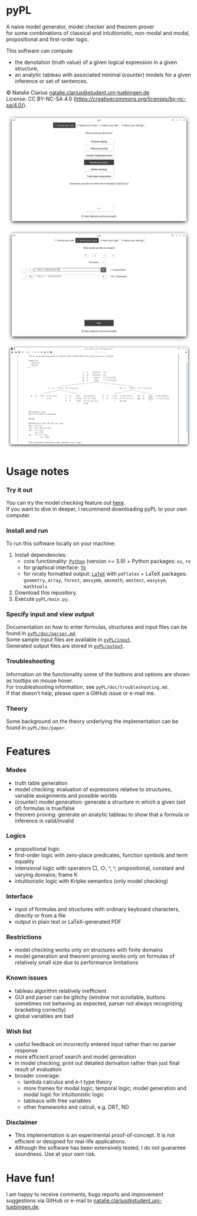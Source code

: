 # pyPL

A naive model generator, model checker and theorem prover   
for some combinations of classical and intuitionistic, non-modal and modal, propositional and first-order logic.  

This software can compute  
- the denotation (truth value) of a given logical expression in a given structure,  
- an analytic tableau with associated minimal (counter) models for a given inference or set of sentences.

© Natalie Clarius <natalie.clarius@student.uni-tuebingen.de>  
License: CC BY-NC-SA 4.0 (https://creativecommons.org/licenses/by-nc-sa/4.0/).   

![pyPL GUI -- start](doc/img/pyPL_1_MG.png)
![pyPL GUI -- input](doc/img/pyPL_2_MG.png)
![pyPL GUI -- output](doc/img/pyPL_5_MG.png)

# Usage notes

### Try it out
You can try the model checking feature out [here](https://trinket.io/python3/757871dd18).  
If you want to dive in deeper, I recommend downloading pyPL to your own computer.

### Install and run
To run this software locally on your machine:
1. Install dependencies:
   - core functionality: [`Python`](https://www.python.org/downloads/) (version >= 3.9) + Python packages: `os`, `re`
   - for graphical interface: [`Tk`](https://tkdocs.com/tutorial/install.html)
   - for nicely formatted output: [`LaTeX`](https://www.latex-project.org/get/) with `pdflatex` + LaTeX packages: `geometry`, `array`, `forest`, `amssymb`, `amsmath`, `amstext`, `wasysym`, `mathtools`
2. Download this repository.
3. Execute `pyPL/main.py`.

### Specify input and view output
Documentation on how to enter formulas, structures and input files can be found in [`pyPL/doc/parser.md`](https://github.com/nclarius/pyPL/blob/master/doc/parser.md).  
Some sample input files are available in [`pyPL/input`](https://github.com/nclarius/pyPL/blob/master/input).  
Generated output files are stored in [`pyPL/output`](https://github.com/nclarius/pyPL/blob/master/output).  

### Troubleshooting
Information on the functionality some of the buttons and options are shown as tooltips on mouse hover.  
For troubleshooting information, see `pyPL/doc/troubleshooting.md`.  
If that doesn't help, please open a GitHub issue or e-mail me.  

### Theory
Some background on the theory underlying the implementation can be found in `pyPL/doc/paper`.

# Features

### Modes
- truth table generation
- model checking: evaluation of expressions relative to structures, variable assignments and possible worlds
- (counter) model generation: generate a structure in which a given (set of) formulas is true/false
- theorem proving: generate an analytic tableau to show that a formula or inference is valid/invalid

### Logics
- propositional logic
- first-order logic with zero-place predicates, function symbols and term equality
- intensional logic with operators □, ◇, ^, ⱽ; propositional, constant and varying domains; frame K
- intuitionistic logic with Kripke semantics (only model checking)

### Interface
- input of formulas and structures with ordinary keyboard characters, directly or from a file
- output in plain text or LaTeX-generated PDF

### Restrictions
 - model checking works only on structures with finite domains
 - model generation and theorem proving works only on formulas of relatively small size due to performance limitations

### Known issues
 - tableau algorithm relatively inefficient
 - GUI and parser can be glitchy (window not scrollable, buttons sometimes not behaving as expected, parser not always recognizing bracketing correctly)
 - global variables are bad

### Wish list
- useful feedback on incorrectly entered input rather than no parser response
- more efficient proof search and model generation
- in model checking, print out detailed derivation rather than just final result of evaluation
- broader coverage:
  - lambda calculus and e-t type theory
  - more frames for modal logic; temporal logic; model generation and modal logic for intuitionistic logic
  - tableaus with free variables
  - other frameworks and calculi, e.g. DRT, ND

### Disclaimer
- This implementation is an experimental proof-of-concept. It is not efficient or designed for real-life applications.  
- Although the software has been extensively tested, I do not guarantee soundness. Use at your own risk.


# Have fun!
I am happy to receive comments, bugs reports and improvement suggestions via GitHub or e-mail to natalie.clarius@student.uni-tuebingen.de.
